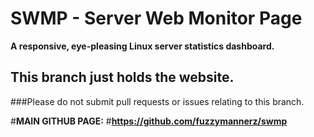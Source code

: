 # SWMP - Server Web Monitor Page
**A responsive, eye-pleasing Linux server statistics dashboard.**

## This branch just holds the website.   
###Please do not submit pull requests or issues relating to this branch.

#**MAIN GITHUB PAGE:**
#**https://github.com/fuzzymannerz/swmp**
